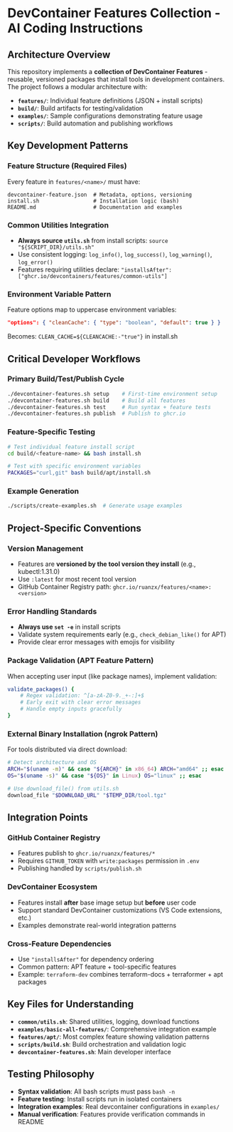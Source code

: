 # DevContainer Features Collection - AI Coding Instructions

## Architecture Overview

This repository implements a **collection of DevContainer Features** - reusable, versioned packages that install tools in development containers. The project follows a modular architecture with:

- **`features/`**: Individual feature definitions (JSON + install scripts)
- **`build/`**: Build artifacts for testing/validation
- **`examples/`**: Sample configurations demonstrating feature usage
- **`scripts/`**: Build automation and publishing workflows

## Key Development Patterns

### Feature Structure (Required Files)
Every feature in `features/<name>/` must have:
```
devcontainer-feature.json  # Metadata, options, versioning
install.sh                 # Installation logic (bash)
README.md                  # Documentation and examples
```

### Common Utilities Integration
- **Always source `utils.sh`** from install scripts: `source "${SCRIPT_DIR}/utils.sh"`
- Use consistent logging: `log_info()`, `log_success()`, `log_warning()`, `log_error()`
- Features requiring utilities declare: `"installsAfter": ["ghcr.io/devcontainers/features/common-utils"]`

### Environment Variable Pattern
Feature options map to uppercase environment variables:
```json
"options": { "cleanCache": { "type": "boolean", "default": true } }
```
Becomes: `CLEAN_CACHE=${CLEANCACHE:-"true"}` in install.sh

## Critical Developer Workflows

### Primary Build/Test/Publish Cycle
```bash
./devcontainer-features.sh setup    # First-time environment setup
./devcontainer-features.sh build    # Build all features
./devcontainer-features.sh test     # Run syntax + feature tests
./devcontainer-features.sh publish  # Publish to ghcr.io
```

### Feature-Specific Testing
```bash
# Test individual feature install script
cd build/<feature-name> && bash install.sh

# Test with specific environment variables
PACKAGES="curl,git" bash build/apt/install.sh
```

### Example Generation
```bash
./scripts/create-examples.sh  # Generate usage examples
```

## Project-Specific Conventions

### Version Management
- Features are **versioned by the tool version they install** (e.g., kubectl:1.31.0)
- Use `:latest` for most recent tool version
- GitHub Container Registry path: `ghcr.io/ruanzx/features/<name>:<version>`

### Error Handling Standards
- **Always use `set -e`** in install scripts
- Validate system requirements early (e.g., `check_debian_like()` for APT)
- Provide clear error messages with emojis for visibility

### Package Validation (APT Feature Pattern)
When accepting user input (like package names), implement validation:
```bash
validate_packages() {
    # Regex validation: ^[a-zA-Z0-9._+-:]+$
    # Early exit with clear error messages
    # Handle empty inputs gracefully
}
```

### External Binary Installation (ngrok Pattern)
For tools distributed via direct download:
```bash
# Detect architecture and OS
ARCH="$(uname -m)" && case "${ARCH}" in x86_64) ARCH="amd64" ;; esac
OS="$(uname -s)" && case "${OS}" in Linux) OS="linux" ;; esac

# Use download_file() from utils.sh
download_file "$DOWNLOAD_URL" "$TEMP_DIR/tool.tgz"
```

## Integration Points

### GitHub Container Registry
- Features publish to `ghcr.io/ruanzx/features/*`
- Requires `GITHUB_TOKEN` with `write:packages` permission in `.env`
- Publishing handled by `scripts/publish.sh`

### DevContainer Ecosystem
- Features install **after** base image setup but **before** user code
- Support standard DevContainer customizations (VS Code extensions, etc.)
- Examples demonstrate real-world integration patterns

### Cross-Feature Dependencies
- Use `"installsAfter"` for dependency ordering
- Common pattern: APT feature + tool-specific features
- Example: `terraform-dev` combines terraform-docs + terraformer + apt packages

## Key Files for Understanding

- **`common/utils.sh`**: Shared utilities, logging, download functions
- **`examples/basic-all-features/`**: Comprehensive integration example
- **`features/apt/`**: Most complex feature showing validation patterns
- **`scripts/build.sh`**: Build orchestration and validation logic
- **`devcontainer-features.sh`**: Main developer interface

## Testing Philosophy

- **Syntax validation**: All bash scripts must pass `bash -n`
- **Feature testing**: Install scripts run in isolated containers
- **Integration examples**: Real devcontainer configurations in `examples/`
- **Manual verification**: Features provide verification commands in README
